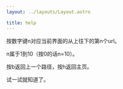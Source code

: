 ```yaml
---
layout: ../layouts/Layout.astro

title: help
---
```


按数字键n对应当前界面的从上往下的第n个url。

n属于1到10（按0的话n=10）。

按b返回上一个路径，按h返回主页。

试一试就知道了。